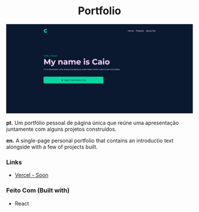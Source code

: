 <h1 align="center">Portfolio</h1>

![Screenshot](./Screenshot.png)

**pt.** 
Um portfólio pessoal de página única que reúne uma apresentação juntamente com alguns projetos construídos.

**en.**
A single-page personal portfolio that contains an introductio text alongside with a few of projects built.

### Links    

- [Vercel - Soon]()

### Feito Com (Built with)

- React